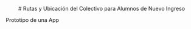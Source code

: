 <p align="center">
# Rutas y Ubicación del Colectivo para Alumnos de Nuevo Ingreso
<p>
Prototipo de una App</p>
